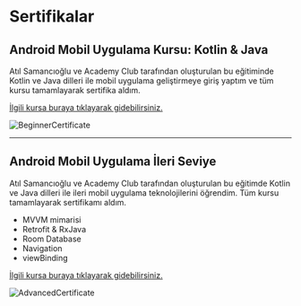 # Sertifikalar

## Android Mobil Uygulama Kursu: Kotlin & Java

Atıl Samancıoğlu ve Academy Club tarafından oluşturulan bu eğitiminde Kotlin ve Java dilleri ile mobil uygulama geliştirmeye giriş yaptım ve tüm kursu tamamlayarak sertifika aldım.

[İlgili kursa buraya tıklayarak gidebilirsiniz.](https://www.udemy.com/course/android-o-mobil-uygulama-dersi-kotlin-java/)

![BeginnerCertificate](https://raw.githubusercontent.com/metehanie/Certificates/main/Android.jpg)

---


## Android Mobil Uygulama İleri Seviye

Atıl Samancıoğlu ve Academy Club tarafından oluşturulan bu eğitimde Kotlin ve Java dilleri ile ileri mobil uygulama teknolojilerini öğrendim. Tüm kursu tamamlayarak sertifikamı aldım.
- MVVM mimarisi
- Retrofit & RxJava
- Room Database
- Navigation
- viewBinding

[İlgili kursa buraya tıklayarak gidebilirsiniz.](https://www.udemy.com/course/android-mobil-uygulama-kursu-seviye-2/)

![AdvancedCertificate](https://raw.githubusercontent.com/metehanie/Certificates/main/AndroidAdv.jpg)

